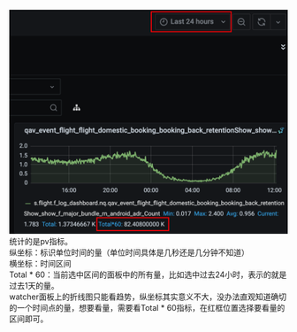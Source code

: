 ![image.png](../../images/2838425c9af68c0b130f61e23509ed27.png)<br />统计的是pv指标。<br />纵坐标：标识单位时间的量（单位时间具体是几秒还是几分钟不知道）<br />横坐标：时间区间<br />Total * 60：当前选中区间的面板中的所有量，比如选中过去24小时，表示的就是过去1天的量。<br />watcher面板上的折线图只能看趋势，纵坐标其实意义不大，没办法直观知道确切的一个时间点的量，想要看量，需要看Total * 60指标，在红框位置选择要看量的区间即可。
